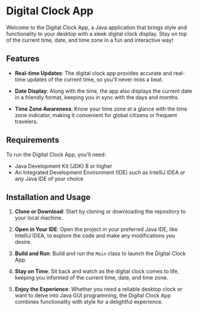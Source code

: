 # Digital Clock App

Welcome to the Digital Clock App, a Java application that brings style and functionality to your desktop with a sleek digital clock display. Stay on top of the current time, date, and time zone in a fun and interactive way!

## Features

- **Real-time Updates**: The digital clock app provides accurate and real-time updates of the current time, so you'll never miss a beat.

- **Date Display**: Along with the time, the app also displays the current date in a friendly format, keeping you in sync with the days and months.

- **Time Zone Awareness**: Know your time zone at a glance with the time zone indicator, making it convenient for global citizens or frequent travelers.

## Requirements

To run the Digital Clock App, you'll need:

- Java Development Kit (JDK) 8 or higher
- An Integrated Development Environment (IDE) such as IntelliJ IDEA or any Java IDE of your choice

## Installation and Usage

1. **Clone or Download**: Start by cloning or downloading the repository to your local machine.

2. **Open in Your IDE**: Open the project in your preferred Java IDE, like IntelliJ IDEA, to explore the code and make any modifications you desire.

3. **Build and Run**: Build and run the `Main` class to launch the Digital Clock App.

4. **Stay on Time**: Sit back and watch as the digital clock comes to life, keeping you informed of the current time, date, and time zone.

5. **Enjoy the Experience**: Whether you need a reliable desktop clock or want to delve into Java GUI programming, the Digital Clock App combines functionality with style for a delightful experience.
